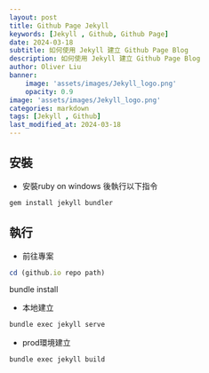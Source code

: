```yaml
---
layout: post
title: Github Page Jekyll
keywords: [Jekyll , Github, Github Page]
date: 2024-03-18
subtitle: 如何使用 Jekyll 建立 Github Page Blog
description: 如何使用 Jekyll 建立 Github Page Blog
author: Oliver Liu
banner:
    image: 'assets/images/Jekyll_logo.png'
    opacity: 0.9
image: 'assets/images/Jekyll_logo.png'
categories: markdown
tags: [Jekyll , Github]
last_modified_at: 2024-03-18
--- 
```



## 安裝
- 安裝ruby on windows 後執行以下指令
``` js
gem install jekyll bundler
```

## 執行

- 前往專案
``` js
cd (github.io repo path)
```
bundle install
- 本地建立
``` js
bundle exec jekyll serve
```

- prod環境建立
``` js
bundle exec jekyll build
```



